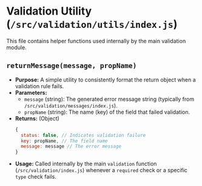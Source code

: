 # Validation Utility (`/src/validation/utils/index.js`)

This file contains helper functions used internally by the main validation module.

## `returnMessage(message, propName)`

-   **Purpose:** A simple utility to consistently format the return object when a validation rule fails.
-   **Parameters:**
    -   `message` (string): The generated error message string (typically from `/src/validation/messages/index.js`).
    -   `propName` (string): The name (key) of the field that failed validation.
-   **Returns:** (Object)
    ```javascript
    {
      status: false, // Indicates validation failure
      key: propName, // The field name
      message: message // The error message
    }
    ```
-   **Usage:** Called internally by the main `validation` function (`/src/validation/index.js`) whenever a `required` check or a specific `type` check fails.
